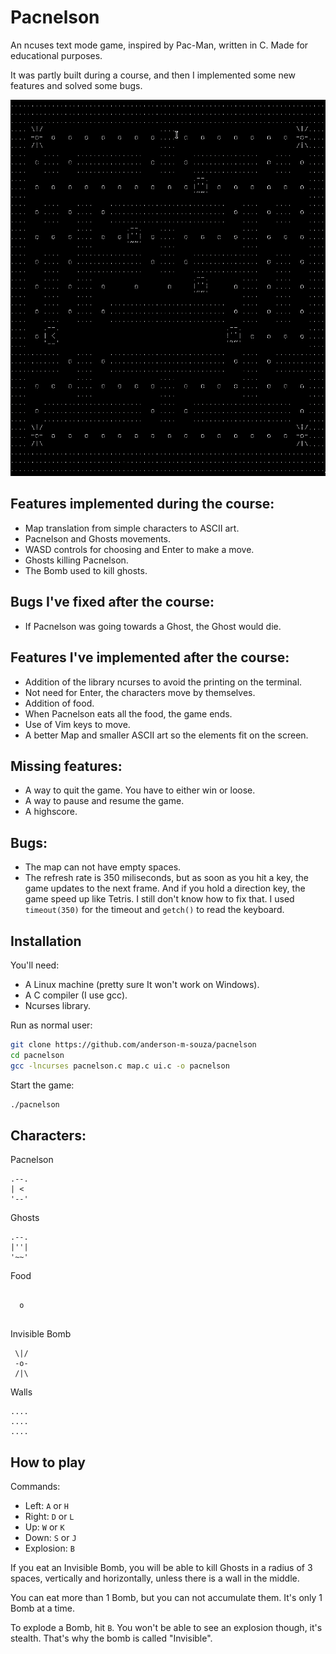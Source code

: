 # Pacnelson

An ncuses text mode game, inspired by Pac-Man, written in C. Made for educational purposes.

It was partly built during a course, and then I implemented some new features and solved some bugs.

![img](./pacnelson.gif)

## Features implemented during the course:

- Map translation from simple characters to ASCII art.
- Pacnelson and Ghosts movements.
- WASD controls for choosing and Enter to make a move.
- Ghosts killing Pacnelson.
- The Bomb used to kill ghosts.

## Bugs I've fixed after the course:

- If Pacnelson was going towards a Ghost, the Ghost would die.

## Features I've implemented after the course:

- Addition of the library ncurses to avoid the printing on the terminal.
- Not need for Enter, the characters move by themselves.
- Addition of food.
- When Pacnelson eats all the food, the game ends.
- Use of Vim keys to move.
- A better Map and smaller ASCII art so the elements fit on the screen.

## Missing features:

- A way to quit the game. You have to either win or loose.
- A way to pause and resume the game.
- A highscore.

## Bugs:

- The map can not have empty spaces.
- The refresh rate is 350 miliseconds, but as soon as you hit a key, the game updates to the next frame. And if you hold a direction key, the game speed up like Tetris. I still don't know how to fix that. I used `timeout(350)` for the timeout and `getch()` to read the keyboard.

## Installation

You'll need:
- A Linux machine (pretty sure It won't work on Windows).
- A C compiler (I use gcc).
- Ncurses library.

Run as normal user:

``` sh
git clone https://github.com/anderson-m-souza/pacnelson
cd pacnelson
gcc -lncurses pacnelson.c map.c ui.c -o pacnelson
```

Start the game:

``` sh
./pacnelson
```

## Characters:

Pacnelson
```
.--.
| < 
'--'
```

Ghosts
```
.--.
|''|
'~~'
```

Food
```
    
  o 
    
```

Invisible Bomb
```
 \|/
 -o-
 /|\

```

Walls
```
....
....
....
```

## How to play

Commands:
- Left:      `A` or `H`
- Right:     `D` or `L`
- Up:        `W` or `K`
- Down:      `S` or `J`
- Explosion: `B`

If you eat an Invisible Bomb, you will be able to kill Ghosts in a radius of 3 spaces, vertically and horizontally, unless there is a wall in the middle.

You can eat more than 1 Bomb, but you can not accumulate them. It's only 1 Bomb at a time.

To explode a Bomb, hit `B`. You won't be able to see an explosion though, it's stealth. That's why the bomb is called "Invisible".
